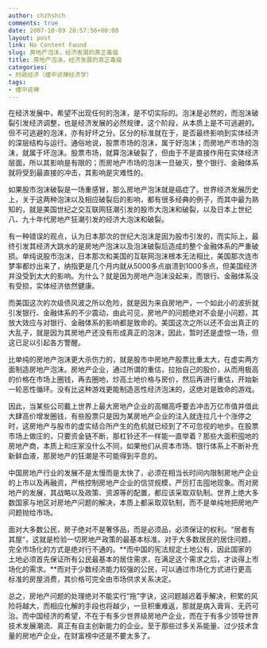 ```yaml
---
author: chzhshch
comments: true
date: 2007-10-09 20:57:56+00:00
layout: post
link: No Content Found
slug: 房地产泡沫，经济发展的真正毒瘤
title: 房地产泡沫，经济发展的真正毒瘤
categories:
- 时政经济（缠中说禅经济学）
tags:
- 缠中说禅
---
```


			

在经济发展中，希望不出现任何的泡沫，是不切实际的。泡沫是必然的，而泡沫破裂引发经济调整，也是经济发展的必然规律，这个阶段，从本质上是不可逃避的。但不可逃避的泡沫，亦有好坏之分。区分的标准就在于，是否最终影响到实体经济的深层结构与运行。通俗地说，股票市场的泡沫，属于好泡沫；而房地产市场的泡沫，就属于坏泡沫。股票市场，就算泡沫破裂了，但由于不是直接作用在实体经济层面，所以其影响是有限的；而房地产市场的泡沫一旦破灭，整个银行、金融体系就将受到最直接的冲击，其影响是灾难性的。

如果股市泡沫破裂是一场重感冒，那么房地产泡沫就是癌症了。世界经济发展历史上，关于这两种泡沫以及相应破裂后的影响，都有很多经典的例子，而其中最为熟知的，就是美国世纪之交互联网狂潮引发的股市大泡沫和破裂，以及日本上世纪八、九十年代房地产狂潮引发的经济大泡沫和破裂。

有一种错误的观点，认为日本那次的世纪大泡沫是因为股市引发的，而实际上，最终引发其经济大跳水的是房地产泡沫以及泡沫破裂后造成的整个金融体系的严重破损。单纯说股市泡沫，日本那次和美国的互联网泡沫根本无法相比，美国那次连市梦率都炒出来了，纳指更是几个月内就从5000多点崩溃到1000多点，但美国经济并没受到太大的影响。为什么？就是因为房地产泡沫没起来，而银行、金融体系没有受损，实体经济依然健康。

而美国这次的次级债风波之所以危险，就是因为来自房地产，一个如此小的波折就引发银行、金融体系的不少震动，由此可见，房地产的问题绝对不会是小问题，其放大效应与对银行、金融体系的影响都是致命的。美国这次之所以还不会出真正的大乱子，就是因为其房地产还没有形成真正的泡沫，因此，暂时还是虚惊一场，但这已足以引起各方警醒。

比单纯的房地产泡沫更大杀伤力的，就是股市中房地产股票比重太大，在虚实两方面制造房地产泡沫。房地产企业，通过所谓的重估，拉抬自己的股价，从而用极高的价格在市场上圈钱，再去圈地，炒高土地价格与房价，然后再进行重估，开始新一轮恶性循环。没有比这种游戏更能制造恶性经济泡沫的，这绝对是致命的游戏。

因此，当某些公司戴上世界上最大房地产企业的高帽高呼要去冲击万亿市值并借此大肆高价增发圈钱，有些股票只是因为某房地产企业的注入就连拉几十个涨停之时，这房地产与股市的虚实结合所产生的危机就已经到了不可忽视的地步。在股票市场上做庄的，只要资金链不断，那杠铃还不一样能一直举着？那些大面积囤地的房地产商，本质上和庄家没什么不同，如果他们从资本市场、银行体系上不断补充新鲜血液，那房地产的狂潮是不可能得到平息的。

中国房地产行业的发展不是太慢而是太快了，必须在相当长时间内限制房地产企业的上市以及再融资，严格控制房地产企业的信贷规模，严厉打击囤地现象。而对房地产的发展，其战略以及政策、资源等的配置，都应该采取双轨制。世界上绝大多数国家与地区对房地产问题的解决，本质上都采取双轨制，而不是单纯地把房地产问题抛给市场。

面对大多数公民，房子绝对不是奢侈品，而是必须品，必须保证的权利。“居者有其屋”，这就是检验一切房地产政策的最基本标准。对于大多数居民的居住问题，完全市场化的方式是绝对行不通的。**而中国的宪法规定土地公有，因此国家的土地必须首先保证所有公民最基本的居住需求，在满足这个需求之后，才谈得上市场化的需求。**而对于少数经济能力较强的公民，可以通过市场化方式进行更高标准的房屋消费，其价格可完全由市场供求关系决定。

总之，房地产问题的处理绝对不能实行“拖”字诀，这问题越迟着手解决，积累的风险将越大，而相应化解的手段也将越少，一旦积重难返，那就是病入膏肓、无药可治。而中国经济的希望，不在于有多少世界级房地产企业，而在于有多少领导世界技术发展潮流、真正有自主创新能力的企业。至于那些过多关系能量、过少技术含量的房地产企业，在财富榜中还是不要太多了。

